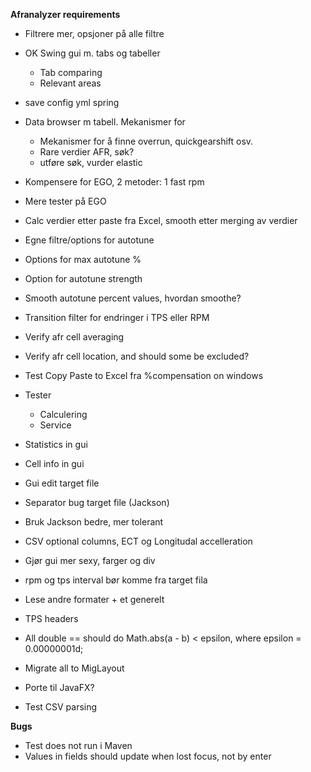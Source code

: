 **Afranalyzer requirements**


* Filtrere mer, opsjoner på alle filtre
* OK Swing gui m. tabs og tabeller
    * Tab comparing
    * Relevant areas
* save config yml spring
* Data browser m tabell. Mekanismer for
    * Mekanismer for å finne overrun, quickgearshift osv.
    * Rare verdier AFR, søk?
    * utføre søk, vurder elastic

* Kompensere for EGO, 2 metoder: 1 fast rpm
* Mere tester på EGO
* Calc verdier etter paste fra Excel, smooth etter merging av verdier
* Egne filtre/options for autotune
* Options for max autotune %
* Option for autotune strength
* Smooth autotune percent values, hvordan smoothe?
* Transition filter for endringer i TPS eller RPM
* Verify afr cell averaging
* Verify afr cell location, and should some be excluded?
* Test Copy Paste to Excel fra %compensation on windows
* Tester
    * Calculering
    * Service
* Statistics in gui
* Cell info in gui
* Gui edit target file
* Separator bug target file (Jackson)
* Bruk Jackson bedre, mer tolerant
* CSV optional columns, ECT og Longitudal accelleration
* Gjør gui mer sexy, farger og div
* rpm og tps interval bør komme fra target fila
* Lese andre formater + et generelt
* TPS headers
* All double == should do Math.abs(a - b) < epsilon, where epsilon = 0.00000001d;
* Migrate all to MigLayout
* Porte til JavaFX?
* Test CSV parsing

**Bugs**
* Test does not run i Maven
* Values in fields should update when lost focus, not by enter



 




